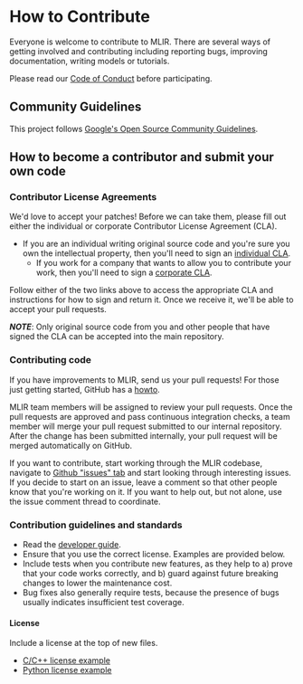 # How to Contribute

Everyone is welcome to contribute to MLIR. There are several ways of getting involved and contributing including reporting bugs, improving documentation, writing models or tutorials. 

Please read our [Code of Conduct](https://github.com/uve/tensorflow/blob/master/CODE_OF_CONDUCT.md) before participating.

## Community Guidelines

This project follows [Google's Open Source Community
Guidelines](https://opensource.google.com/conduct/).

## How to become a contributor and submit your own code

### Contributor License Agreements

We'd love to accept your patches! Before we can take them, please fill out either the individual or corporate Contributor License Agreement (CLA).

* If you are an individual writing original source code and you're sure you own the intellectual property, then you'll need to sign an [individual CLA](https://code.google.com/legal/individual-cla-v1.0.html).
  * If you work for a company that wants to allow you to contribute your work, then you'll need to sign a [corporate CLA](https://code.google.com/legal/corporate-cla-v1.0.html).

Follow either of the two links above to access the appropriate CLA and instructions for how to sign and return it. Once we receive it, we'll be able to accept your pull requests.

***NOTE***: Only original source code from you and other people that have signed the CLA can be accepted into the main repository.

### Contributing code

If you have improvements to MLIR, send us your pull requests! For those
just getting started, GitHub has a [howto](https://help.github.com/articles/using-pull-requests/).

MLIR team members will be assigned to review your pull requests. Once the pull requests are approved and pass continuous integration checks, a team member will merge your pull request submitted to our internal repository. After the change has been submitted internally, your pull request will be merged automatically on GitHub.

If you want to contribute, start working through the MLIR codebase, navigate to [Github "issues" tab](https://github.com/uve/mlir/issues) and start looking through interesting issues. If you decide to start on an issue, leave a comment so that other people know that you're working on it. If you want to help out, but not alone, use the issue comment thread to coordinate.

### Contribution guidelines and standards

*   Read the [developer guide](g3doc/DeveloperGuide.md).
*   Ensure that you use the correct license. Examples are provided below.
*   Include tests when you contribute new features, as they help to a)
    prove that your code works correctly, and b) guard against future breaking
    changes to lower the maintenance cost.
*   Bug fixes also generally require tests, because the presence of bugs
    usually indicates insufficient test coverage.

#### License

Include a license at the top of new files.

* [C/C++ license example](https://github.com/uve/mlir/blob/master/examples/toy/Ch1/toyc.cpp)
* [Python license example](https://github.com/uve/mlir/blob/master/bindings/python/test/test_py2and3.py)
